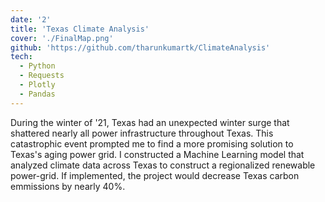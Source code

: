 ```yaml
---
date: '2'
title: 'Texas Climate Analysis'
cover: './FinalMap.png'
github: 'https://github.com/tharunkumartk/ClimateAnalysis'
tech:
  - Python
  - Requests
  - Plotly
  - Pandas
---
```


During the winter of '21, Texas had an unexpected winter surge that shattered nearly all power infrastructure throughout Texas. This catastrophic event prompted me to find a more promising solution to Texas's aging power grid. I constructed a Machine Learning model that analyzed climate data across Texas to construct a regionalized renewable power-grid. If implemented, the project would decrease Texas carbon emmissions by nearly 40%. 

